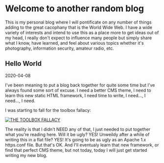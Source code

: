 # Welcome to another random blog

This is my personal blog where I will pontificate on any number of things adding to the great cacophany that is the World Wide Web. I have a wide variety of interests and intend to use this as a place more to get ideas out of my head, I really don't expect to influence many people but simply share what I know, have learned, and feel about various topics whether it's photography, information security, amateur radio, etc.

## Hello World
2020-04-08

I've been meaning to put a blog back together for quite some time but I've always found some sort of excuse. I need a better CMS theme, I need to learn this new static HTML framework, I need time to write, I need..., I need..., I need.

I was starting to fall for the toolbox fallacy:

[![THE TOOLBOX FALLACY](http://img.youtube.com/vi/sz4YqwH_6D0/0.jpg)](http://www.youtube.com/watch?v=sz4YqwH_6D0)


The reality is that I didn't NEED any of that, I just needed to put together what you're reading here. Will it be ugly? YES! Unweildy after a while of writing this in a flat file? YES! It's going to be as ugly as an Apache 1.x https.conf file. But that's OK. And I'll eventualy learn that new framework, or find that perfect CMS theme, but not today, today I will just get started writing my new blog.
